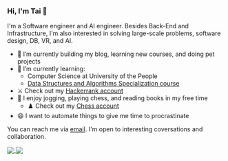 ### Hi, I'm Tai 👋
 
<!--
**tailtq/tailtq** is a ✨ _special_ ✨ repository because its `README.md` (this file) appears on your GitHub profile.
-->
I'm a Software engineer and AI engineer. Besides Back-End and Infrastructure, I'm also interested in solving large-scale problems, software design, DB, VR, and AI.

- 🔭 I’m currently building my blog, learning new courses, and doing pet projects
- 🌱 I’m currently learning:
  - Computer Science at University of the People
  - [Data Structures and Algorithms Specialization course](https://www.coursera.org/specializations/data-structures-algorithms)
- :crossed_swords: Check out my [Hackerrank account](https://www.hackerrank.com/ltquoctaidn98)
- :running: I enjoy jogging, playing chess, and reading books in my free time
  - :chess_pawn: Check out my [Chess account](https://www.chess.com/member/ltquoctaidn98)
- 😄 I want to automate things to give me time to procrastinate

You can reach me via [email](mailto:ltquoctaidn98@gmail.com). I'm open to interesting coversations and collaboration.

<a href="https://github.com/anuraghazra/github-readme-stats" style="width: 400px">
  <img align="center" src="https://github-readme-stats.vercel.app/api?username=tailtq&count_private=true&show_icons=true" />
</a>
<a href="https://github.com/anuraghazra/github-readme-stats">
  <img align="center" src="https://github-readme-stats.vercel.app/api/top-langs/?username=tailtq&layout=compact" />
</a>
